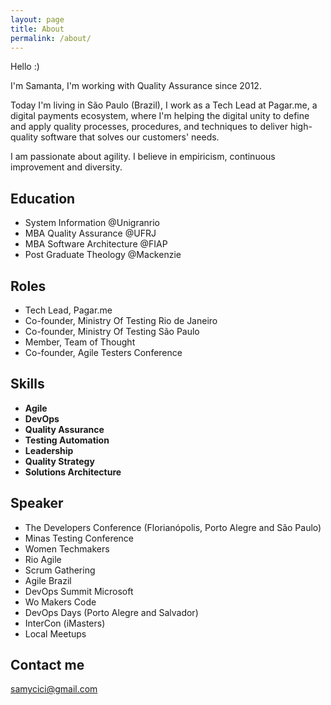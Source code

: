 ```yaml
---
layout: page
title: About
permalink: /about/
---
```


Hello :)

I'm Samanta, I'm working with Quality Assurance since 2012.

Today I'm living in São Paulo (Brazil), I work as a Tech Lead at Pagar.me, a digital payments ecosystem, where I'm helping the digital unity to define and apply quality processes, procedures, and techniques to deliver high-quality software that solves our customers' needs.

I am passionate about agility. I believe in empiricism, continuous improvement and diversity.


## Education

* System Information @Unigranrio
* MBA Quality Assurance @UFRJ
* MBA Software Architecture @FIAP
* Post Graduate Theology @Mackenzie

## Roles

* Tech Lead, Pagar.me
* Co-founder, Ministry Of Testing Rio de Janeiro
* Co-founder, Ministry Of Testing São Paulo
* Member, Team of Thought
* Co-founder, Agile Testers Conference


## Skills

* **Agile**  
* **DevOps**
* **Quality Assurance**   
* **Testing Automation**
* **Leadership**  
* **Quality Strategy** 
* **Solutions Architecture**      
    
    
## Speaker


* The Developers Conference (Florianópolis, Porto Alegre and São Paulo)
* Minas Testing Conference
* Women Techmakers
* Rio Agile
* Scrum Gathering
* Agile Brazil
* DevOps Summit Microsoft
* Wo Makers Code
* DevOps Days (Porto Alegre and Salvador)
* InterCon (iMasters)
* Local Meetups

## Contact me

[samycici@gmail.com](mailto:samycici@gmail.com)
